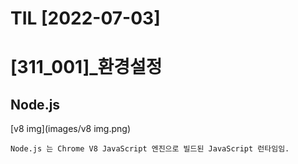 # TIL [2022-07-03]

# [311_001]_환경설정

## Node.js
    
[v8 img](images/v8 img.png)  

    Node.js 는 Chrome V8 JavaScript 엔진으로 빌드된 JavaScript 런타임임.
    


